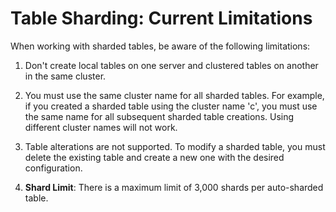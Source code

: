 # Table Sharding: Current Limitations

When working with sharded tables, be aware of the following limitations:

1. Don't create local tables on one server and clustered tables on another in the same cluster.

2. You must use the same cluster name for all sharded tables. For example, if you created a sharded table using the cluster name 'c', you must use the same name for all subsequent sharded table creations. Using different cluster names will not work.

3. Table alterations are not supported. To modify a sharded table, you must delete the existing table and create a new one with the desired configuration.

4. **Shard Limit**: There is a maximum limit of 3,000 shards per auto-sharded table.

<!-- proofread -->

